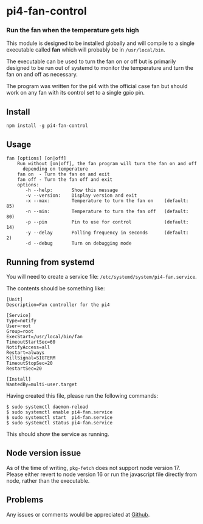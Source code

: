 # pi4-fan-control

[issues]: https://github.com/CliffS/pi4-fan-control/issues

### Run the fan when the temperature gets high

This module is designed to be installed globally and will compile
to a single executable called **fan** which will probably be in
`/usr/local/bin`.

The executable can be used to turn the fan on or off but is
primarily designed to be run out of systemd to monitor the
temperature and turn the fan on and off as necessary.

The program was written for the pi4 with the official case fan
but should work on any fan with its control set to a single gpio
pin.

## Install

    npm install -g pi4-fan-control

## Usage

    fan [options] [on|off]
        Run without [on|off], the fan program will turn the fan on and off
          depending on temperature
        fan on  - Turn the fan on and exit
        fan off - Turn the fan off and exit
        options:
           -h --help:       Show this message
           -v --version:    Display version and exit
           -x --max:        Temperature to turn the fan on    (default: 85)
           -n --min:        Temperature to turn the fan off   (default: 80)
           -p --pin         Pin to use for control            (default: 14)
           -y --delay       Polling frequency in seconds      (default:  2)
           -d --debug       Turn on debugging mode

## Running from systemd

You will need to create a service file: `/etc/systemd/system/pi4-fan.service`.

The contents should be something like:

    [Unit]
    Description=Fan controller for the pi4

    [Service]
    Type=notify
    User=root
    Group=root
    ExecStart=/usr/local/bin/fan
    TimeoutStartSec=60
    NotifyAccess=all
    Restart=always
    KillSignal=SIGTERM
    TimeoutStopSec=20
    RestartSec=20

    [Install]
    WantedBy=multi-user.target

Having created this file, please run the following commands:

    $ sudo systemctl daemon-reload
    $ sudo systemctl enable pi4-fan.service
    $ sudo systemctl start  pi4-fan.service
    $ sudo systemctl status pi4-fan.service

This should show the service as running.

## Node version issue

As of the time of writing, `pkg-fetch` does not support node version 17.
Please either revert to node version 16 or run the javascript file
directly from node, rather than the executable.

## Problems

Any issues or comments would be appreciated at [Github][issues].

